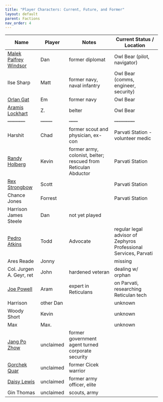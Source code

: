 ```yaml
---
title: "Player Characters: Current, Future, and Former"
layout: default
parent: Factions
nav_order: 4
---
```


| Name                      | Player     | Notes            | Current Status / Location|
|---------------------------|------------|------------------|--------------------------|
| [Malek Palfrey Windsor](malek) | Dan   | former diplomat  | Owl Bear (pilot, navigator) |
| Ilse Sharp                | Matt       | former navy, naval infantry  | Owl Bear (comms, engineer, security) |
| [Orlan Gat](orlan)        | Em         | former navy | Owl Bear |
| [Aramis Lockhart](aramis) | Z.         | belter | Owl Bear |
| ┉┉┉┉┉┉                    | ┉┉┉┉       | ┉┉┉    | ┉┉┉┉┉┉┉ |
| Harshit                   | Chad       | former scout and physician, ex-con | Parvati Station - volunteer medic |
| [Randy Holberg](randy)    | Kevin      | former army, colonist, belter; rescued from Reticulan Abductor | Parvati Station |
| [Rex Strongbow](rex)      | Scott      |                  | Parvati Station         |
| Chance Jones              | Forrest    |                  | Parvati Station         |
| Harrison James Steele     | Dan        | not yet played   |                |
| [Pedro Atkins](pedro)     | Todd       | Advocate         | regular legal advisor of Zephyros Professional Services, Parvati |
| Ares Reade                | Jonny      |                  | missing        |
| Col. Jurgen A. Geyr, ret  | John       | hardened veteran | dealing w/ orphan |
| [Joe Powell](joe)         | Aram       | expert in Reticulans | on Parvati, researching Reticulan tech |
| Harrison                  | other Dan  |                  | unknown |
| Woody Short               | Kevin      |                  | unknown |
| Max                       | Max.       |                  | unknown |
| [Jang Po Zhow](jang)      | unclaimed  | former government agent turned corporate security | |
| [Gorchek Quar](chek)      | unclaimed  | former Cicek warrior | |
| [Daisy Lewis](daisy)      | unclaimed  | former army officer, elite | |
| Gin Thomas                | unclaimed  | scouts, army | |
